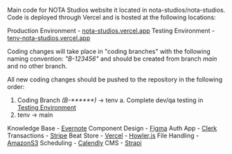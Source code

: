 Main code for NOTA Studios website it located in nota-studios/nota-studios. Code is deployed through Vercel and is hosted at the following locations:

Production Environment - [nota-studios.vercel.app](https://nota-studios.vercel.app)
Testing Environment    - [tenv-nota-studios.vercel.app](https://tenv-nota-studios.vercel.app)

Coding changes will take place in "coding branches" with the following naming convention: _"B-123456"_ and should be created from branch _main_ and no other branch. 

All new coding changes should be pushed to the repository in the following order:
 1. Coding Branch _(B-******)_ -> tenv
    a. Complete dev/qa testing in [Testing Environment](https://tenv-nota-studios.vercel.app)
 2. tenv -> main


Knowledge Base   - [Evernote](https://evernote.com/)
Component Design - [Figma](https://www.figma.com/)
Auth App         - [Clerk](https://clerk.com/nextjs-authentication)
Transactions     - [Stripe](https://docs.stripe.com/api)
    Beat Store   - [Vercel](https://vercel.com/templates/next.js/nextjs-commerce)
                 - [Howler.js](https://howlerjs.com/)
File Handling    - [AmazonS3](https://aws.amazon.com/s3/?nc=sn&loc=1)
Scheduling       - [Calendly](https://calendly.com/)
CMS              - [Strapi](https://strapi.io/)
